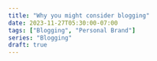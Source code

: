 ```yaml
---
title: "Why you might consider blogging"
date: 2023-11-27T05:30:00-07:00
tags: ["Blogging", "Personal Brand"]
series: "Blogging"
draft: true
---
```


